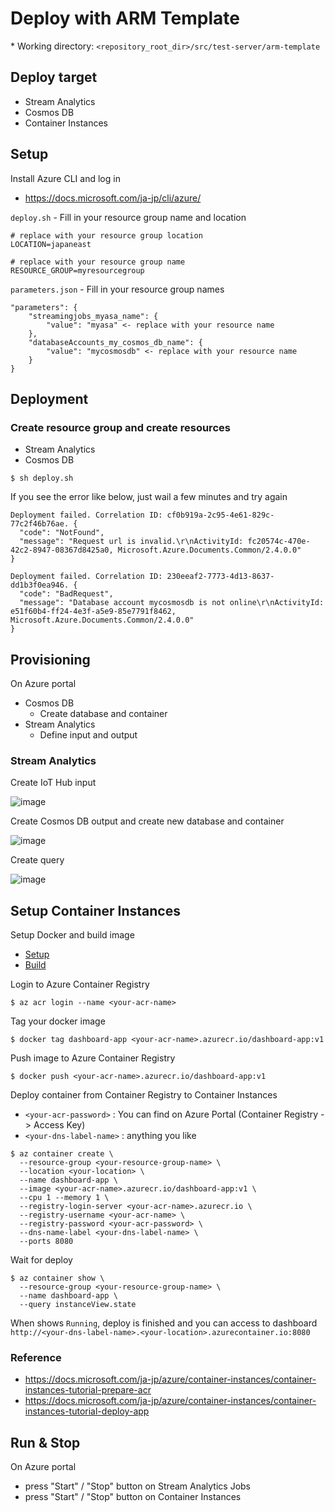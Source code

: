 
# Deploy with ARM Template

\* Working directory: `<repository_root_dir>/src/test-server/arm-template`

## Deploy target

- Stream Analytics
- Cosmos DB
- Container Instances

## Setup

Install Azure CLI and log in

- https://docs.microsoft.com/ja-jp/cli/azure/

`deploy.sh` - Fill in your resource group name and location

```
# replace with your resource group location
LOCATION=japaneast

# replace with your resource group name
RESOURCE_GROUP=myresourcegroup
```

`parameters.json` - Fill in your resource group names

```
"parameters": {
    "streamingjobs_myasa_name": {
        "value": "myasa" <- replace with your resource name
    },
    "databaseAccounts_my_cosmos_db_name": {
        "value": "mycosmosdb" <- replace with your resource name
    }
}
```

## Deployment

### Create resource group and create resources

- Stream Analytics
- Cosmos DB

```
$ sh deploy.sh
```

If you see the error like below, just wail a few minutes and try again

```
Deployment failed. Correlation ID: cf0b919a-2c95-4e61-829c-77c2f46b76ae. {
  "code": "NotFound",
  "message": "Request url is invalid.\r\nActivityId: fc20574c-470e-42c2-8947-08367d8425a0, Microsoft.Azure.Documents.Common/2.4.0.0"
}
```

```
Deployment failed. Correlation ID: 230eeaf2-7773-4d13-8637-dd1b3f0ea946. {
  "code": "BadRequest",
  "message": "Database account mycosmosdb is not online\r\nActivityId: e51f60b4-ff24-4e3f-a5e9-85e7791f8462, Microsoft.Azure.Documents.Common/2.4.0.0"
}
```

## Provisioning

On Azure portal

- Cosmos DB
  - Create database and container
- Stream Analytics
  - Define input and output

### Stream Analytics

Create IoT Hub input

![image](https://user-images.githubusercontent.com/767859/61112682-63200200-a4c7-11e9-86ee-3e4a0403b008.png)

Create Cosmos DB output and create new database and container

![image](https://user-images.githubusercontent.com/767859/61273650-fd908600-a7e4-11e9-8c7d-378476049562.png)

Create query

![image](https://user-images.githubusercontent.com/767859/61112870-d4f84b80-a4c7-11e9-8587-d1c8e122088d.png)


## Setup Container Instances

Setup Docker and build image

- [Setup](../dashboard/README.md#setup)
- [Build](../dashboard/README.md#build)

Login to Azure Container Registry

```
$ az acr login --name <your-acr-name>
```

Tag your docker image

```
$ docker tag dashboard-app <your-acr-name>.azurecr.io/dashboard-app:v1
```

Push image to Azure Container Registry 

```
$ docker push <your-acr-name>.azurecr.io/dashboard-app:v1
```

Deploy container from Container Registry to Container Instances

- `<your-acr-password>` : You can find on Azure Portal (Container Registry -> Access Key)
- `<your-dns-label-name>` : anything you like

```
$ az container create \
  --resource-group <your-resource-group-name> \
  --location <your-location> \
  --name dashboard-app \
  --image <your-acr-name>.azurecr.io/dashboard-app:v1 \
  --cpu 1 --memory 1 \
  --registry-login-server <your-acr-name>.azurecr.io \
  --registry-username <your-acr-name> \
  --registry-password <your-acr-password> \
  --dns-name-label <your-dns-label-name> \
  --ports 8080
```

Wait for deploy

```
$ az container show \
  --resource-group <your-resource-group-name> \
  --name dashboard-app \
  --query instanceView.state
```

When shows `Running`, deploy is finished and you can access to dashboard `http://<your-dns-label-name>.<your-location>.azurecontainer.io:8080`

### Reference

- https://docs.microsoft.com/ja-jp/azure/container-instances/container-instances-tutorial-prepare-acr
- https://docs.microsoft.com/ja-jp/azure/container-instances/container-instances-tutorial-deploy-app


## Run & Stop

On Azure portal

- press "Start" / "Stop" button on Stream Analytics Jobs
- press "Start" / "Stop" button on Container Instances
